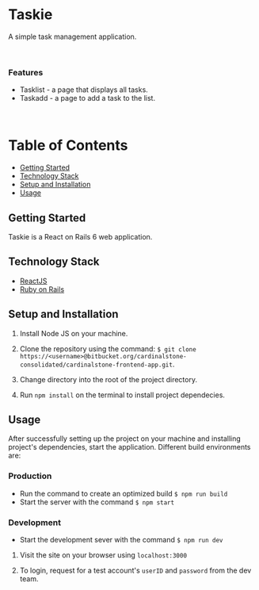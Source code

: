 # Taskie

A simple task management application.

<br />

### Features

- Tasklist - a page that displays all tasks.
- Taskadd - a page to add a task to the list.

<br />

# Table of Contents

- [Getting Started](#Getting-Started "Goto Getting-Started")
- [Technology Stack](#Technology-Stack "Goto Technology-Stack")
- [Setup and Installation](#Setup-and-Installation "Goto Setup-and-Installation")
- [Usage](#Usage "Goto Usage")

## Getting Started

Taskie is a React on Rails 6 web application.

## Technology Stack

- [ReactJS](https://reactjs.org/)
- [Ruby on Rails](https://rubyonrails.org/)

## Setup and Installation

<!-- Remember to remove the imported styles -->

<!-- Run bundle install -->
<!-- Run rails db:migrate -->
<!-- Run rails db:seed -->
<!-- Run rails s -->

<!-- Will do better -->
<!-- Truncate description on display -->
<!-- Style avatar to be hexagonal -->
<!-- Frontend and backend data validation -->
<!-- Use styled components -->

1. Install Node JS on your machine.

2. Clone the repository using the command: `$ git clone https://<username>@bitbucket.org/cardinalstone-consolidated/cardinalstone-frontend-app.git`.

3. Change directory into the root of the project directory.

4. Run `npm install` on the terminal to install project dependecies.

## Usage

After successfully setting up the project on your machine and installing project's dependencies, start the application. Different build environments are:

### Production

- Run the command to create an optimized build `$ npm run build`
- Start the server with the command `$ npm start`

### Development

- Start the development sever with the command `$ npm run dev`

1. Visit the site on your browser using `localhost:3000`

2. To login, request for a test account's `userID` and `password` from the dev team.
